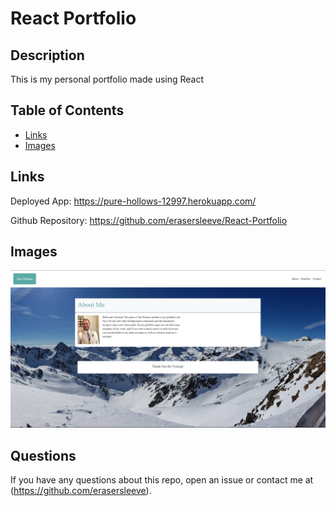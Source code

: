 # React Portfolio
  ## Description
  This is my personal portfolio made using React
  ## Table of Contents
  *  [Links](#Links)
  *  [Images](#Images)

  ## Links
  Deployed App: https://pure-hollows-12997.herokuapp.com/

  Github Repository: https://github.com/erasersleeve/React-Portfolio
  
  ## Images 
![1](https://github.com/erasersleeve/React-Portfolio/blob/master/src/assets/images/README%20imgs/Capture%20d%E2%80%99%C3%A9cran%20(51).png)


  ## Questions
  If you have any questions about this repo, open an issue or contact me at (https://github.com/erasersleeve).
  